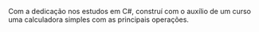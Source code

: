Com a dedicação nos estudos em C#, construí com o auxílio de um curso uma calculadora simples com as principais operações.
